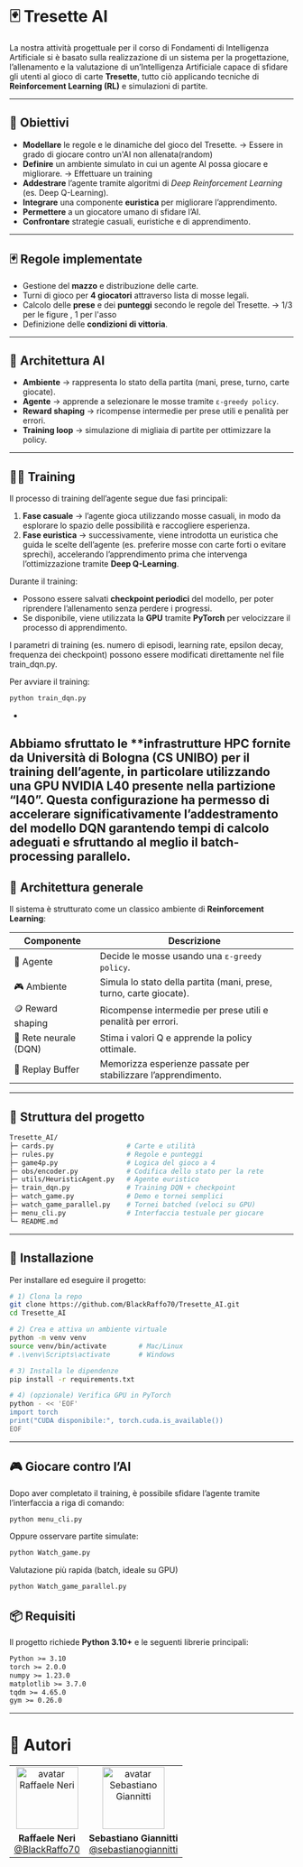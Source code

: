 # 🃏 Tresette AI

La nostra attività progettuale per il corso di Fondamenti di Intelligenza Artificiale si è basato sulla realizzazione di un sistema per la progettazione, l’allenamento e la valutazione di un’Intelligenza Artificiale capace di sfidare gli utenti al gioco di carte **Tresette**, tutto ciò applicando tecniche di **Reinforcement Learning (RL)** e simulazioni di partite.

---

## 🎯 Obiettivi

- **Modellare** le regole e le dinamiche del gioco del Tresette. -> Essere in grado di giocare contro un'AI non allenata(random)
- **Definire** un ambiente simulato in cui un agente AI possa giocare e migliorare.  -> Effettuare un training
- **Addestrare** l’agente tramite algoritmi di *Deep Reinforcement Learning* (es. Deep Q-Learning).
- **Integrare** una componente **euristica** per migliorare l’apprendimento. 
- **Permettere** a un giocatore umano di sfidare l’AI.  
- **Confrontare** strategie casuali, euristiche e di apprendimento.  

---

## 🃏 Regole implementate

- Gestione del **mazzo** e distribuzione delle carte.  
- Turni di gioco per **4 giocatori** attraverso lista di mosse legali.  
- Calcolo delle **prese** e dei **punteggi** secondo le regole del Tresette. -> 1/3 per le figure , 1 per l'asso
- Definizione delle **condizioni di vittoria**.  

---

## 🧠 Architettura AI

- **Ambiente** → rappresenta lo stato della partita (mani, prese, turno, carte giocate).  
- **Agente** → apprende a selezionare le mosse tramite `ε-greedy policy`.  
- **Reward shaping** → ricompense intermedie per prese utili e penalità per errori.  
- **Training loop** → simulazione di migliaia di partite per ottimizzare la policy.  

---
## 🏋️‍♂️ Training

Il processo di training dell’agente segue due fasi principali:  

1. **Fase casuale** → l’agente gioca utilizzando mosse casuali, in modo da esplorare lo spazio delle possibilità e raccogliere esperienza.  
2. **Fase euristica** → successivamente, viene introdotta un euristica che guida le scelte dell’agente (es. preferire mosse con carte forti o evitare sprechi), accelerando l’apprendimento prima che intervenga l’ottimizzazione tramite **Deep Q-Learning**.  

Durante il training:  
- Possono essere salvati **checkpoint periodici** del modello, per poter riprendere l’allenamento senza perdere i progressi.  
- Se disponibile, viene utilizzata la **GPU** tramite **PyTorch** per velocizzare il processo di apprendimento.  

 I parametri di training (es. numero di episodi, learning rate, epsilon decay, frequenza dei checkpoint) possono essere modificati direttamente nel file train_dqn.py.

Per avviare il training:  
```bash
python train_dqn.py
```
-
Abbiamo sfruttato le **infrastrutture HPC fornite da Università di Bologna (CS UNIBO) per il training dell’agente, in particolare utilizzando una GPU NVIDIA L40 presente nella partizione “l40”. Questa configurazione ha permesso di accelerare significativamente l’addestramento del modello DQN garantendo tempi di calcolo adeguati e sfruttando al meglio il batch-processing parallelo.
---

## 🧩 Architettura generale

Il sistema è strutturato come un classico ambiente di **Reinforcement Learning**:  

| Componente | Descrizione |
|-------------|-------------|
| 🧠 Agente | Decide le mosse usando una `ε-greedy policy`. |
| 🎮 Ambiente | Simula lo stato della partita (mani, prese, turno, carte giocate). |
| 🪙 Reward shaping | Ricompense intermedie per prese utili e penalità per errori. |
| 🧩 Rete neurale (DQN) | Stima i valori Q e apprende la policy ottimale. |
| 🔁 Replay Buffer | Memorizza esperienze passate per stabilizzare l’apprendimento. |


---

## 📂 Struttura del progetto

```bash
Tresette_AI/
├─ cards.py                  # Carte e utilità
├─ rules.py                  # Regole e punteggi
├─ game4p.py                 # Logica del gioco a 4
├─ obs/encoder.py            # Codifica dello stato per la rete
├─ utils/HeuristicAgent.py   # Agente euristico
├─ train_dqn.py              # Training DQN + checkpoint
├─ watch_game.py             # Demo e tornei semplici
├─ watch_game_parallel.py    # Tornei batched (veloci su GPU)
├─ menu_cli.py               # Interfaccia testuale per giocare
└─ README.md
```
---

## 🚀 Installazione

Per installare ed eseguire il progetto:

```bash
# 1) Clona la repo
git clone https://github.com/BlackRaffo70/Tresette_AI.git
cd Tresette_AI

# 2) Crea e attiva un ambiente virtuale
python -m venv venv
source venv/bin/activate        # Mac/Linux
# .\venv\Scripts\activate       # Windows

# 3) Installa le dipendenze
pip install -r requirements.txt

# 4) (opzionale) Verifica GPU in PyTorch
python - << 'EOF'
import torch
print("CUDA disponibile:", torch.cuda.is_available())
EOF
```
---
## 🎮 Giocare contro l’AI

Dopo aver completato il training, è possibile sfidare l’agente tramite l’interfaccia a riga di comando:

```bash
python menu_cli.py
```

Oppure osservare partite simulate:

```bash
python Watch_game.py
```
Valutazione più rapida (batch, ideale su GPU)

```bash
python Watch_game_parallel.py
```


## 📦 Requisiti

Il progetto richiede **Python 3.10+** e le seguenti librerie principali:

```txt
Python >= 3.10
torch >= 2.0.0
numpy >= 1.23.0
matplotlib >= 3.7.0
tqdm >= 4.65.0
gym >= 0.26.0
```
---

# 👥 Autori

| | |
|:--:|:--:|
| <a href="https://github.com/BlackRaffo70"><img src="https://github.com/BlackRaffo70.png" width="110" alt="avatar Raffaele Neri"></a> | <a href="https://github.com/sebastianogiannitti"><img src="https://github.com/sebastianogiannitti.png" width="110" alt="avatar Sebastiano Giannitti"></a> |
| **Raffaele Neri**<br/>[@BlackRaffo70](https://github.com/BlackRaffo70) | **Sebastiano Giannitti**<br/>[@sebastianogiannitti](https://github.com/sebastianogiannitti) |

